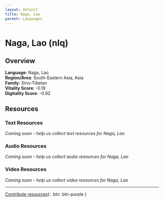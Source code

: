```yaml
---
layout: default
title: Naga, Lao
parent: Languages
---
```


# Naga, Lao (nlq)

## Overview

**Language**: Naga, Lao  
**Region/Area**: South-Eastern Asia, Asia  
**Family**: Sino-Tibetan  
**Vitality Score**: -0.19  
**Digitality Score**: -0.92  

## Resources

### Text Resources
*Coming soon - help us collect text resources for Naga, Lao*

### Audio Resources
*Coming soon - help us collect audio resources for Naga, Lao*

### Video Resources
*Coming soon - help us collect video resources for Naga, Lao*

---

[Contribute resources](https://fairtrain.github.io/){: .btn .btn-purple }
